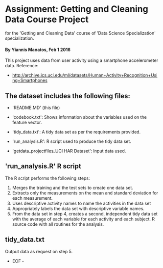 # Assignment: Getting and Cleaning Data Course Project

 for the 'Getting and Cleaning Data' course
  of 'Data Science Specialization' specialization.

#### By Yiannis Manatos, Feb 1 2016

This project uses data from user activity using a smartphone accelerometer data.
Reference:
  - http://archive.ics.uci.edu/ml/datasets/Human+Activity+Recognition+Using+Smartphones

    
## The dataset includes the following files:

- 'README.MD' (this file)

- 'codebook.txt': Shows information about the variables used on the feature vector.

- 'tidy_data.txt': A tidy data set as per the requirements provided.

- 'run_analysis.R': R script used to produce the tidy data set.

- 'getdata_projectfiles_UCI HAR Dataset': Input data used.


## 'run_analysis.R' R script

  The R script performs the following steps:

  1. Merges the training and the test sets to create one data set.
  2. Extracts only the measurements on the mean and standard deviation for each measurement.
  3. Uses descriptive activity names to name the activities in the data set
  4. Appropriately labels the data set with descriptive variable names.
  5. From the data set in step 4, creates a second, independent tidy data set
     with the average of each variable for each activity and each subject. R
     source code with all routines for the analysis.

## tidy_data.txt

 Output data as request on step 5.


- EOF -
